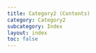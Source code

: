 ```yaml
---
title: Category2 (Contents)
category: Category2
subcategory: Index
layout: index
toc: false
---
```

